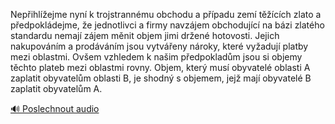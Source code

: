 
Nepřihlížejme nyní k trojstrannému obchodu a případu zemí těžících zlato a předpokládejme, že jednotlivci a firmy navzájem obchodující na bázi zlatého standardu nemají zájem měnit objem jimi držené hotovosti. Jejich nakupováním a prodáváním jsou vytvářeny nároky, které vyžadují platby mezi oblastmi. Ovšem vzhledem k našim předpokladům jsou si objemy těchto plateb mezi oblastmi rovny. Objem, který musí obyvatelé oblasti A zaplatit obyvatelům oblasti B, je shodný s objemem, jejž mají obyvatelé B zaplatit obyvatelům A.

[🔊 Poslechnout audio](/data/7-paragraphs/audio/chapter_83/para_010-Nepihlejme-nyn-k-trojstrannmu-obchodu-a-ppa.mp3)
